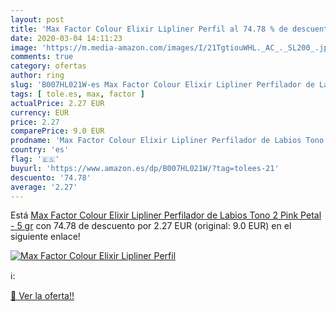 ```yaml
---
layout: post
title: 'Max Factor Colour Elixir Lipliner Perfil al 74.78 % de descuento'
date: 2020-03-04 14:11:23
image: 'https://m.media-amazon.com/images/I/21TgtiouWHL._AC_._SL200_.jpg'
comments: true
category: ofertas
author: ring
slug: 'B007HL021W-es Max Factor Colour Elixir Lipliner Perfilador de Labios...'
tags: [ tole.es, max, factor ]
actualPrice: 2.27 EUR
currency: EUR
price: 2.27
comparePrice: 9.0 EUR
prodname: 'Max Factor Colour Elixir Lipliner Perfilador de Labios Tono 2 Pink Petal - 5 gr'
country: 'es'
flag: '🇪🇸'
buyurl: 'https://www.amazon.es/dp/B007HL021W/?tag=tolees-21'
descuento: '74.78'
average: '2.27'
---
```


Está [Max Factor Colour Elixir Lipliner Perfilador de Labios Tono 2 Pink Petal - 5 gr](https://www.amazon.es/dp/B007HL021W/?tag=tolees-21) con 74.78 de descuento por 2.27 EUR (original: 9.0 EUR) en el siguiente enlace!

[![Max Factor Colour Elixir Lipliner Perfil](https://m.media-amazon.com/images/I/21TgtiouWHL._AC_._SL200_.jpg)](https://www.amazon.es/dp/B007HL021W/?tag=tolees-21)

ℹ️:


[🛒 Ver la oferta!!](https://www.amazon.es/dp/B007HL021W/?tag=tolees-21)
